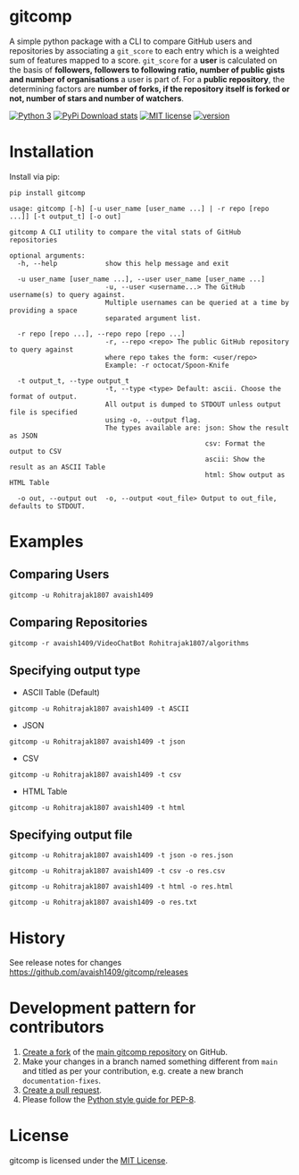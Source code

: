 # gitcomp

A simple python package with a CLI to compare GitHub users and repositories by associating a ```git_score``` to each 
entry which is a weighted sum of features mapped to a score. ```git_score``` for a **user** is calculated on the basis of 
**followers, followers to following ratio, number of public gists and number of organisations** a user is part of.
For a **public repository**, the determining factors are **number of forks, if the repository itself is forked or not,
number of stars and number of watchers**.

[![Python 3](https://img.shields.io/badge/python-3-blue.svg)](https://www.python.org/downloads/release/python-360/)
[![PyPi Download stats](http://pepy.tech/badge/gitcomp)](http://pepy.tech/project/gitcomp)
[![MIT license](https://img.shields.io/badge/License-MIT-blue.svg)](https://lbesson.mit-license.org/)
[![version](https://img.shields.io/badge/version-1.0.1-blue)](https://github.com/avaish1409/gitcomp/releases)


# Installation
 
Install via pip:
```shell
pip install gitcomp
```
```
usage: gitcomp [-h] [-u user_name [user_name ...] | -r repo [repo ...]] [-t output_t] [-o out]

gitcomp A CLI utility to compare the vital stats of GitHub repositories

optional arguments:
  -h, --help            show this help message and exit
  
  -u user_name [user_name ...], --user user_name [user_name ...]
                        -u, --user <username...> The GitHub username(s) to query against.
                        Multiple usernames can be queried at a time by providing a space
                        separated argument list.
                        
  -r repo [repo ...], --repo repo [repo ...]
                        -r, --repo <repo> The public GitHub repository to query against
                        where repo takes the form: <user/repo>
                        Example: -r octocat/Spoon-Knife
                        
  -t output_t, --type output_t
                        -t, --type <type> Default: ascii. Choose the format of output. 
                        All output is dumped to STDOUT unless output file is specified
                        using -o, --output flag.
                        The types available are: json: Show the result as JSON
                                                 csv: Format the output to CSV 
                                                 ascii: Show the result as an ASCII Table 
                                                 html: Show output as HTML Table
                                                 
  -o out, --output out  -o, --output <out_file> Output to out_file, defaults to STDOUT.
```

# Examples

## Comparing Users
```shell
gitcomp -u Rohitrajak1807 avaish1409
```
## Comparing Repositories
```shell
gitcomp -r avaish1409/VideoChatBot Rohitrajak1807/algorithms
```
## Specifying output type
- ASCII Table (Default)
```shell
gitcomp -u Rohitrajak1807 avaish1409 -t ASCII
```
- JSON
```shell
gitcomp -u Rohitrajak1807 avaish1409 -t json
```
- CSV
```shell
gitcomp -u Rohitrajak1807 avaish1409 -t csv
```
- HTML Table
```shell
gitcomp -u Rohitrajak1807 avaish1409 -t html
```

## Specifying output file
```shell
gitcomp -u Rohitrajak1807 avaish1409 -t json -o res.json
```
```shell
gitcomp -u Rohitrajak1807 avaish1409 -t csv -o res.csv
```
```shell
gitcomp -u Rohitrajak1807 avaish1409 -t html -o res.html
```
```shell
gitcomp -u Rohitrajak1807 avaish1409 -o res.txt
```

# History

See release notes for changes https://github.com/avaish1409/gitcomp/releases


# Development pattern for contributors

1. [Create a fork](https://help.github.com/articles/fork-a-repo/) of
   the [main gitcomp repository](https://github.com/avaish1409/gitcomp) on GitHub.
2. Make your changes in a branch named something different from `main` and titled as per your contribution, e.g. create
   a new branch `documentation-fixes`.
3. [Create a pull request](https://help.github.com/articles/creating-a-pull-request/).
4. Please follow the [Python style guide for PEP-8](https://www.python.org/dev/peps/pep-0008/).


# License

gitcomp is licensed under the [MIT License](https://github.com/avaish1409/gitcomp/blob/main/LICENSE).
